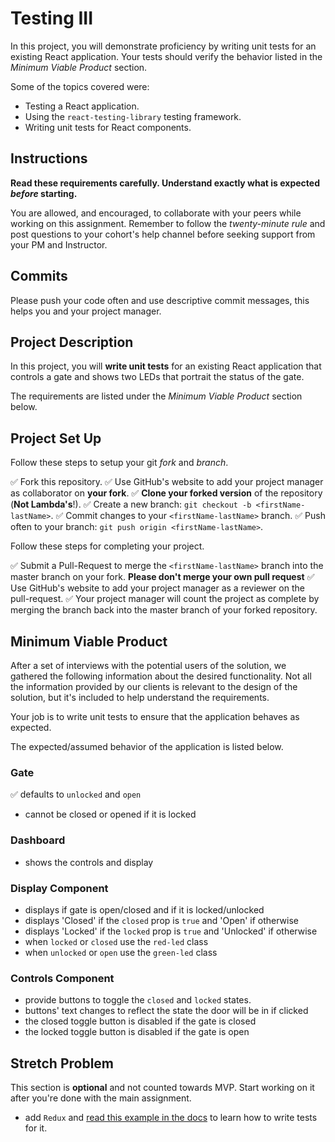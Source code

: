 # Testing III

In this project, you will demonstrate proficiency by writing unit tests for an existing React application. Your tests should verify the behavior listed in the _Minimum Viable Product_ section.

Some of the topics covered were:

- Testing a React application.
- Using the `react-testing-library` testing framework.
- Writing unit tests for React components.

## Instructions

**Read these requirements carefully. Understand exactly what is expected _before_ starting.**

You are allowed, and encouraged, to collaborate with your peers while working on this assignment. Remember to follow the _twenty-minute rule_ and post questions to your cohort's help channel before seeking support from your PM and Instructor.

## Commits

Please push your code often and use descriptive commit messages, this helps you and your project manager.

## Project Description

In this project, you will **write unit tests** for an existing React application that controls a gate and shows two LEDs that portrait the status of the gate.

The requirements are listed under the _Minimum Viable Product_ section below.

## Project Set Up

Follow these steps to setup your git _fork_ and _branch_.

✅ Fork this repository.
✅ Use GitHub's website to add your project manager as collaborator on **your fork**.
✅ **Clone your forked version** of the repository (**Not Lambda's**!).
✅ Create a new branch: `git checkout -b <firstName-lastName>`.
✅ Commit changes to your `<firstName-lastName>` branch.
✅ Push often to your branch: `git push origin <firstName-lastName>`.

Follow these steps for completing your project.

✅ Submit a Pull-Request to merge the `<firstName-lastName>` branch into the master branch on your fork. **Please don't merge your own pull request**
✅ Use GitHub's website to add your project manager as a reviewer on the pull-request.
✅ Your project manager will count the project as complete by merging the branch back into the master branch of your forked repository.

## Minimum Viable Product

After a set of interviews with the potential users of the solution, we gathered the following information about the desired functionality. Not all the information provided by our clients is relevant to the design of the solution, but it's included to help understand the requirements.

Your job is to write unit tests to ensure that the application behaves as expected.

The expected/assumed behavior of the application is listed below.

### Gate

✅ defaults to `unlocked` and `open`
- cannot be closed or opened if it is locked

### Dashboard

- shows the controls and display

### Display Component

- displays if gate is open/closed and if it is locked/unlocked
- displays 'Closed' if the `closed` prop is `true` and 'Open' if otherwise
- displays 'Locked' if the `locked` prop is `true` and 'Unlocked' if otherwise
- when `locked` or `closed` use the `red-led` class
- when `unlocked` or `open` use the `green-led` class

### Controls Component

- provide buttons to toggle the `closed` and `locked` states.
- buttons' text changes to reflect the state the door will be in if clicked
- the closed toggle button is disabled if the gate is closed
- the locked toggle button is disabled if the gate is open

## Stretch Problem

This section is **optional** and not counted towards MVP. Start working on it after you're done with the main assignment.

- add `Redux` and [read this example in the docs](https://testing-library.com/docs/example-react-redux) to learn how to write tests for it.

